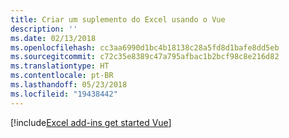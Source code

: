 ```yaml
---
title: Criar um suplemento do Excel usando o Vue
description: ''
ms.date: 02/13/2018
ms.openlocfilehash: cc3aa6990d1bc4b18138c28a5fd8d1bafe8dd5eb
ms.sourcegitcommit: c72c35e8389c47a795afbac1b2bcf98c8e216d82
ms.translationtype: HT
ms.contentlocale: pt-BR
ms.lasthandoff: 05/23/2018
ms.locfileid: "19438442"
---
```

[!include[Excel add-ins get started Vue](../includes/file-get-started-excel-vue.md)]
